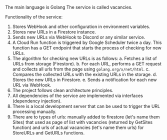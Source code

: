 The main language is Golang
The service is called vacancies.

Functionality of the service:
 1. Stores WebHook and other configuration in environment variables.
 2. Stores new URLs in a Firestore instance.
 3. Sends new URLs via WebHook to Discord or any similar service.
 4. A Cloud Run function is triggered by Google Scheduler twice a day. This function has a GET endpoint that starts the process of checking for new URLs.
 5. The algorithm for checking new URLs is as follows:
    a. Fetches a list of URLs from storage (Firestore).
    b. For each URL, performs a GET request and collects all urls from the page using `golang.org/x/net/html`.
    c. Compares the collected URLs with the existing URLs in the storage.
    d. Stores the new URLs in Firestore.
    e. Sends a notification for each new URL via WebHook.
 6. The project follows clean architecture principles.
 7. All dependencies of the service are implemented via interfaces (dependency injection).
 8. There is a local development server that can be used to trigger the URL processing manually.
 9. There are to types of urls: manually added to firestore (let's name them Sites) that used as page of list with vacancies (returned by GetSites function) and urls of actual vacancies (let's name them urls) for StoreURLs and GetURLs functions.